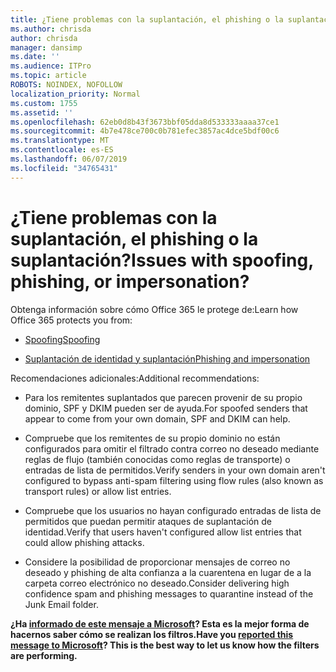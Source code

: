 ```yaml
---
title: ¿Tiene problemas con la suplantación, el phishing o la suplantación?
ms.author: chrisda
author: chrisda
manager: dansimp
ms.date: ''
ms.audience: ITPro
ms.topic: article
ROBOTS: NOINDEX, NOFOLLOW
localization_priority: Normal
ms.custom: 1755
ms.assetid: ''
ms.openlocfilehash: 62eb0d8b43f3673bbf05dda8d533333aaaa37ce1
ms.sourcegitcommit: 4b7e478ce700c0b781efec3857ac4dce5bdf00c6
ms.translationtype: MT
ms.contentlocale: es-ES
ms.lasthandoff: 06/07/2019
ms.locfileid: "34765431"
---
```

# <a name="issues-with-spoofing-phishing-or-impersonation"></a><span data-ttu-id="effb8-102">¿Tiene problemas con la suplantación, el phishing o la suplantación?</span><span class="sxs-lookup"><span data-stu-id="effb8-102">Issues with spoofing, phishing, or impersonation?</span></span>

<span data-ttu-id="effb8-103">Obtenga información sobre cómo Office 365 le protege de:</span><span class="sxs-lookup"><span data-stu-id="effb8-103">Learn how Office 365 protects you from:</span></span>

- [<span data-ttu-id="effb8-104">Spoofing</span><span class="sxs-lookup"><span data-stu-id="effb8-104">Spoofing</span></span>](https://docs.microsoft.com/office365/securitycompliance/anti-spoofing-protection)

- [<span data-ttu-id="effb8-105">Suplantación de identidad y suplantación</span><span class="sxs-lookup"><span data-stu-id="effb8-105">Phishing and impersonation</span></span>](https://docs.microsoft.com/office365/securitycompliance/atp-anti-phishing)

<span data-ttu-id="effb8-106">Recomendaciones adicionales:</span><span class="sxs-lookup"><span data-stu-id="effb8-106">Additional recommendations:</span></span>

- <span data-ttu-id="effb8-107">Para los remitentes suplantados que parecen provenir de su propio dominio, SPF y DKIM pueden ser de ayuda.</span><span class="sxs-lookup"><span data-stu-id="effb8-107">For spoofed senders that appear to come from your own domain, SPF and DKIM can help.</span></span>

- <span data-ttu-id="effb8-108">Compruebe que los remitentes de su propio dominio no están configurados para omitir el filtrado contra correo no deseado mediante reglas de flujo (también conocidas como reglas de transporte) o entradas de lista de permitidos.</span><span class="sxs-lookup"><span data-stu-id="effb8-108">Verify senders in your own domain aren't configured to bypass anti-spam filtering using flow rules (also known as transport rules) or allow list entries.</span></span>

- <span data-ttu-id="effb8-109">Compruebe que los usuarios no hayan configurado entradas de lista de permitidos que puedan permitir ataques de suplantación de identidad.</span><span class="sxs-lookup"><span data-stu-id="effb8-109">Verify that users haven't configured allow list entries that could allow phishing attacks.</span></span>

- <span data-ttu-id="effb8-110">Considere la posibilidad de proporcionar mensajes de correo no deseado y phishing de alta confianza a la cuarentena en lugar de a la carpeta correo electrónico no deseado.</span><span class="sxs-lookup"><span data-stu-id="effb8-110">Consider delivering high confidence spam and phishing messages to quarantine instead of the Junk Email folder.</span></span>

<span data-ttu-id="effb8-111">**¿Ha [informado de este mensaje a Microsoft](https://support.office.com/article/b5caa9f1-cdf3-4443-af8c-ff724ea719d2)? Esta es la mejor forma de hacernos saber cómo se realizan los filtros.**</span><span class="sxs-lookup"><span data-stu-id="effb8-111">**Have you [reported this message to Microsoft](https://support.office.com/article/b5caa9f1-cdf3-4443-af8c-ff724ea719d2)? This is the best way to let us know how the filters are performing.**</span></span>
